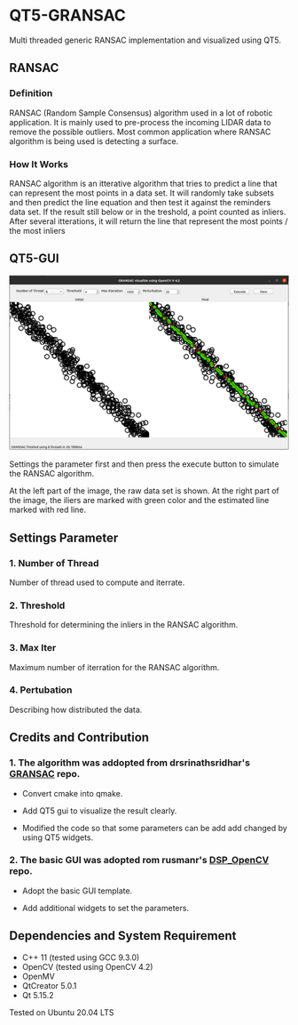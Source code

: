 # QT5-GRANSAC
Multi threaded generic RANSAC implementation and visualized using QT5.

## RANSAC

### Definition
RANSAC (Random Sample Consensus) algorithm used in a lot of robotic application. It is mainly used to pre-process the incoming LIDAR data to remove the possible outliers. Most common application where RANSAC algorithm is being used is detecting a surface.

### How It Works
RANSAC algorithm is an itterative algorithm that tries to predict a line that can represent the most points in a data set.
It will randomly take subsets and then predict the line equation and then test it against the reminders data set.
If the result still below or in the treshold, a point counted as inliers.
After several itterations, it will return the line that represent the most points / the most inliers


## QT5-GUI
![Alt text](https://github.com/mich1342/QT5-GRANSAC/blob/main/ScreeenShoots.png?raw=true "Screenshoots of the gui")

Settings the parameter first and then press the execute button to simulate the RANSAC algorithm.

At the left part of the image, the raw data set is shown. At the right part of the image, the iliers are marked with green color and the estimated line marked with red line.


## Settings Parameter

### 1. Number of Thread
Number of thread used to compute and iterrate.

### 2. Threshold
Threshold for determining the inliers in the RANSAC algorithm.

### 3. Max Iter
Maximum number of iterration for the RANSAC algorithm.

### 4. Pertubation
Describing how distributed the data.

## Credits and Contribution
### 1. The algorithm was addopted from drsrinathsridhar's [GRANSAC](https://github.com/drsrinathsridhar/GRANSAC) repo.
- Convert cmake into qmake.

- Add QT5 gui to visualize the result clearly.

- Modified the code so that some parameters can be add add changed by using QT5 widgets.

### 2. The basic GUI was adopted rom rusmanr's [DSP_OpenCV](https://github.com/rusmanr/DSP-OpenCV) repo.
- Adopt the basic GUI template.

- Add additional widgets to set the parameters.

## Dependencies and System Requirement
- C++ 11 (tested using GCC 9.3.0)
- OpenCV (tested using OpenCV 4.2)
- OpenMV 
- QtCreator 5.0.1
- Qt 5.15.2

Tested on Ubuntu 20.04 LTS
